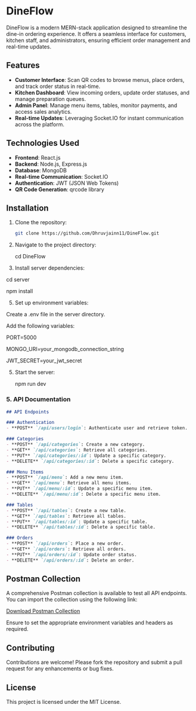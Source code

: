 # DineFlow

DineFlow is a modern MERN-stack application designed to streamline the dine-in ordering experience. It offers a seamless interface for customers, kitchen staff, and administrators, ensuring efficient order management and real-time updates.

## Features

- **Customer Interface**: Scan QR codes to browse menus, place orders, and track order status in real-time.
- **Kitchen Dashboard**: View incoming orders, update order statuses, and manage preparation queues.
- **Admin Panel**: Manage menu items, tables, monitor payments, and access sales analytics.
- **Real-time Updates**: Leveraging Socket.IO for instant communication across the platform.

## Technologies Used

- **Frontend**: React.js
- **Backend**: Node.js, Express.js
- **Database**: MongoDB
- **Real-time Communication**: Socket.IO
- **Authentication**: JWT (JSON Web Tokens)
- **QR Code Generation**: qrcode library
  
## Installation

1. Clone the repository:
   ```bash
   git clone https://github.com/Dhruvjainn11/DineFlow.git

2. Navigate to the project directory:
   
   cd DineFlow

4. Install server dependencies:
   
cd server

npm install

5. Set up environment variables:

Create a .env file in the server directory.

Add the following variables:

PORT=5000

MONGO_URI=your_mongodb_connection_string

JWT_SECRET=your_jwt_secret

5. Start the server:

   npm run dev




### 5. API Documentation


```markdown
## API Endpoints

### Authentication
- **POST** `/api/users/login`: Authenticate user and retrieve token.

### Categories
- **POST** `/api/categories`: Create a new category.
- **GET** `/api/categories`: Retrieve all categories.
- **PUT** `/api/categories/:id`: Update a specific category.
- **DELETE** `/api/categories/:id`: Delete a specific category.

### Menu Items
- **POST** `/api/menu`: Add a new menu item.
- **GET** `/api/menu`: Retrieve all menu items.
- **PUT** `/api/menu/:id`: Update a specific menu item.
- **DELETE** `/api/menu/:id`: Delete a specific menu item.

### Tables
- **POST** `/api/tables`: Create a new table.
- **GET** `/api/tables`: Retrieve all tables.
- **PUT** `/api/tables/:id`: Update a specific table.
- **DELETE** `/api/tables/:id`: Delete a specific table.

### Orders
- **POST** `/api/orders`: Place a new order.
- **GET** `/api/orders`: Retrieve all orders.
- **PUT** `/api/orders/:id`: Update order status.
- **DELETE** `/api/orders/:id`: Delete an order.
```
## Postman Collection

A comprehensive Postman collection is available to test all API endpoints. You can import the collection using the following link:

[Download Postman Collection](link_to_your_postman_collection)

Ensure to set the appropriate environment variables and headers as required.


## Contributing

Contributions are welcome! Please fork the repository and submit a pull request for any enhancements or bug fixes.

## License

This project is licensed under the MIT License.


